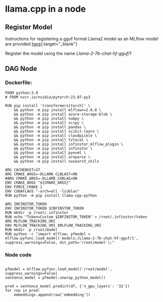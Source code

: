 # llama.cpp in a node

## Register Model

Instructions for registering a gguf format Llama2 model as an MLflow model are provided [here](https://docs.infinstor.com/files/mlflow-models-usage/ "Registering Llama2 Model as llama.cpp"){:target="\_blank"}

Register the model using the name *Llama-2-7b-chat-hf-gguf/1*

## DAG Node

### Dockerfile:

```
FROM python:3.9
# FROM nvcr.io/nvidia/pytorch:23.07-py3

RUN pip install 'transformers[torch]' \
    && python -m pip install mlflow>=2.6.0 \
    && python -m pip install azure-storage-blob \
    && python -m pip install numpy \
    && python -m pip install scipy \
    && python -m pip install pandas \
    && python -m pip install scikit-learn \
    && python -m pip install cloudpickle \
    && python -m pip install tzlocal \
    && python -m pip install infinstor_mlflow_plugin \
    && python -m pip install infinstor \
    && python -m pip install pynvml \
    && python -m pip install arnparse \
    && python -m pip install cwsearch_utils

ARG CACHEBUST=37
ARG CMAKE_ARGS=-DLLAMA_CLBLAST=ON
#ARG CMAKE_ARGS=-DLLAMA_CUBLAS=ON
ENV CMAKE_ARGS "${CMAKE_ARGS}"
ENV FORCE_CMAKE 1
ENV CUDAFLAGS "-arch=all -lcublas"
RUN python -m pip install llama-cpp-python

ARG INFINSTOR_TOKEN
ENV INFINSTOR_TOKEN $INFINSTOR_TOKEN
RUN mkdir -p /root/.infinstor
RUN echo "Token=Custom $INFINSTOR_TOKEN" > /root/.infinstor/token
ARG MLFLOW_TRACKING_URI
ENV MLFLOW_TRACKING_URI $MLFLOW_TRACKING_URI
RUN mkdir -p /root/model
RUN python -c "import mlflow; pfmodel = mlflow.pyfunc.load_model('models:/Llama-2-7b-chat-hf-gguf/1', suppress_warnings=False, dst_path='/root/model');"
```

### Node code

```

pfmodel = mlflow.pyfunc.load_model('/root/model', suppress_warnings=False)
sentence_model = pfmodel.unwrap_python_model()

pred = sentence_model.predict(df, {'n_gpu_layers': '32'})
for row in pred:
    embeddings.append(row['embedding'])

```
